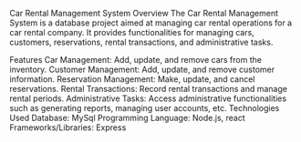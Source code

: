Car Rental Management System
Overview
The Car Rental Management System is a database project aimed at managing car rental operations for a car rental company. It provides functionalities for managing cars, customers, reservations, rental transactions, and administrative tasks.

Features
Car Management: Add, update, and remove cars from the inventory.
Customer Management: Add, update, and remove customer information.
Reservation Management: Make, update, and cancel reservations.
Rental Transactions: Record rental transactions and manage rental periods.
Administrative Tasks: Access administrative functionalities such as generating reports, managing user accounts, etc.
Technologies Used
Database: MySql
Programming Language: Node.js, react
Frameworks/Libraries: Express
